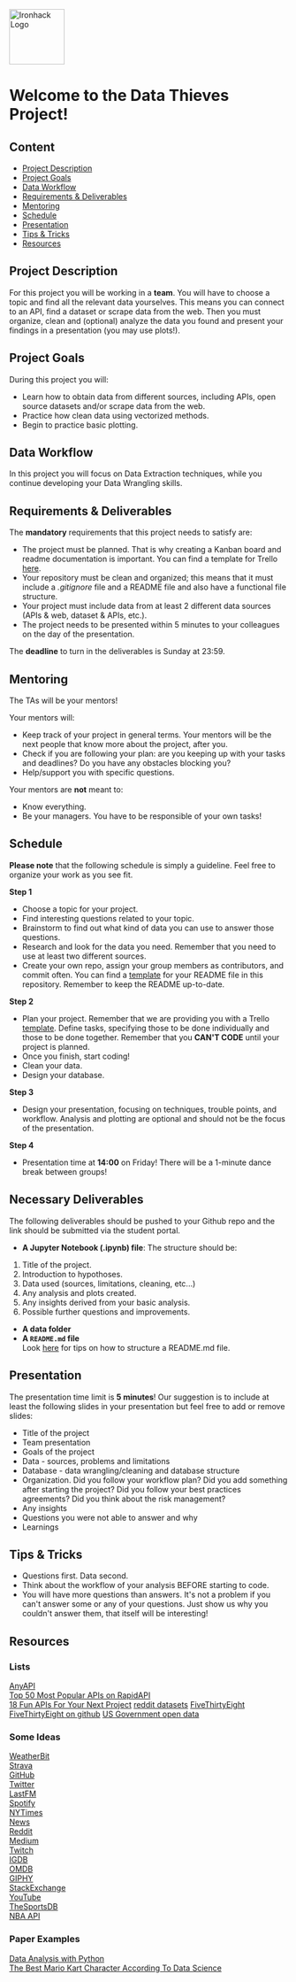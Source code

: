 <img src="https://bit.ly/2VnXWr2" alt="Ironhack Logo" width="100"/>

# Welcome to the Data Thieves Project!  

## Content
- [Project Description](#project-description)
- [Project Goals](#project-goals)
- [Data Workflow](#data-workflow)
- [Requirements & Deliverables](#requirements-&-deliverables)
- [Mentoring](#mentoring)
- [Schedule](#schedule)
- [Presentation](#presentation)
- [Tips & Tricks](#tips-&-tricks)
- [Resources](#resources)

## Project Description  
For this project you will be working in a **team**. You will have to choose a topic and find all the relevant data yourselves. This means you can connect to an API, find a dataset or scrape data from the web. Then you must organize, clean and (optional) analyze the data you found and present your findings in a presentation (you may use plots!).  

## Project Goals
During this project you will:
* Learn how to obtain data from different sources, including APIs, open source datasets and/or scrape data from the web.
* Practice how clean data using vectorized methods.
* Begin to practice basic plotting.

## Data Workflow
In this project you will focus on Data Extraction techniques, while you continue developing your Data Wrangling skills.

## Requirements & Deliverables
The **mandatory** requirements that this project needs to satisfy are:
* The project must be planned. That is why creating a Kanban board and readme documentation is important. You can find a template for Trello [here](https://trello.com/b/kImhfE7w/data-projects).
* Your repository must be clean and organized; this means that it must include a *.gitignore* file and a README file and also have a functional file structure.
* Your project must include data from at least 2 different data sources (APIs & web, dataset & APIs, etc.).
* The project needs to be presented within 5 minutes to your colleagues on the day of the presentation.

The **deadline** to turn in the deliverables is Sunday at 23:59.

## Mentoring
The TAs will be your mentors!

Your mentors will:
* Keep track of your project in general terms. Your mentors will be the next people that know more about the project, after you.
* Check if you are following your plan: are you keeping up with your tasks and deadlines? Do you have any obstacles blocking you?
* Help/support you with specific questions.

Your mentors are **not** meant to:
* Know everything.
* Be your managers. You have to be responsible of your own tasks!

## Schedule  

**Please note** that the following schedule is simply a guideline. Feel free to organize your work as you see fit.

**Step 1**
* Choose a topic for your project.
* Find interesting questions related to your topic.
* Brainstorm to find out what kind of data you can use to answer those questions.
* Research and look for the data you need. Remember that you need to use at least two different sources.
* Create your own repo, assign your group members as contributors, and commit often. You can find a [template](https://github.com/ta-data-bcn/Project-Week-3-Data-Thieves/blob/master/your-project/README.md) for your README file in this repository. Remember to keep the README up-to-date.

**Step 2**
* Plan your project. Remember that we are providing you with a Trello [template](https://trello.com/b/kImhfE7w/data-projects). Define tasks, specifying those to be done individually and those to be done together. Remember that you **CAN'T CODE** until your project is planned.
* Once you finish, start coding!
* Clean your data.
* Design your database.

**Step 3**
* Design your presentation, focusing on techniques, trouble points, and workflow. Analysis and plotting are optional and should not be the focus of the presentation.

**Step 4**
* Presentation time at **14:00** on Friday! There will be a 1-minute dance break between groups!

## Necessary Deliverables
The following deliverables should be pushed to your Github repo and the link should be submitted via the student portal.

* **A Jupyter Notebook (.ipynb) file**:
The structure should be:
1. Title of the project.
2. Introduction to hypothoses.
3. Data used (sources, limitations, cleaning, etc...)
4. Any analysis and plots created.
5. Any insights derived from your basic analysis.
6. Possible further questions and improvements.
* **A data folder**
* **A ``README.md`` file**  
Look [here](https://www.makeareadme.com/) for tips on how to structure a README.md file.


## Presentation
The presentation time limit is **5 minutes**! Our suggestion is to include at least the following slides in your presentation but feel free to add or remove slides:

* Title of the project
* Team presentation
* Goals of the project
* Data - sources, problems and limitations
* Database - data wrangling/cleaning and database structure
* Organization. Did you follow your workflow plan? Did you add something after starting the project? Did you follow your best practices agreements? Did you think about the risk management?
* Any insights
* Questions you were not able to answer and why
* Learnings

## Tips & Tricks  
* Questions first. Data second.
* Think about the workflow of your analysis BEFORE starting to code.
* You will have more questions than answers. It's not a problem if you can't answer some or any of your questions. Just show us why you couldn't answer them, that itself will be interesting!

## Resources  
### Lists
[AnyAPI](https://any-api.com/)  
[Top 50 Most Popular APIs on RapidAPI](https://blog.rapidapi.com/most-popular-apis/)  
[18 Fun APIs For Your Next Project](https://medium.com/@vicbergquist/18-fun-apis-for-your-next-project-8008841c7be9) 
[reddit datasets](https://reddit.com/r/datasets)
[FiveThirtyEight](https://data.fivethirtyeight.com/)
[FiveThirtyEight on github](https://github.com/fivethirtyeight)
[US Government open data](https://www.data.gov/)

### Some Ideas
[WeatherBit](https://www.weatherbit.io/api)  
[Strava](https://developers.strava.com/docs/reference/)  
[GitHub](https://developer.github.com/v3/)  
[Twitter](https://developer.twitter.com/en/docs.html)  
[LastFM](https://www.last.fm/api)  
[Spotify](https://developer.spotify.com/documentation/web-api/reference/)  
[NYTimes](https://web.archive.org/web/20150325135221/http://developer.nytimes.com/docs/times_newswire_api/)  
[News](https://newsapi.org/docs)  
[Reddit](https://github.com/reddit-archive/reddit/wiki/API)  
[Medium](https://github.com/Medium/medium-api-docs)  
[Twitch](https://dev.twitch.tv/docs/api/reference)  
[IGDB](https://api-docs.igdb.com/)  
[OMDB](http://www.omdbapi.com/)  
[GIPHY](https://developers.giphy.com/docs/)  
[StackExchange](https://api.stackexchange.com/docs)  
[YouTube](https://developers.google.com/youtube/v3/docs/)  
[TheSportsDB](https://github.com/enen92/script.module.thesportsdb)  
[NBA API](https://pypi.org/project/nba-api/)  

### Paper Examples
[Data Analysis with Python](https://medium.com/@williamkoehrsen/data-analysis-with-python-19434f5d6324)  
[The Best Mario Kart Character According To Data Science](https://medium.com/civis-analytics/the-best-mario-kart-character-according-to-data-science-7dfb65d4c18e)  

